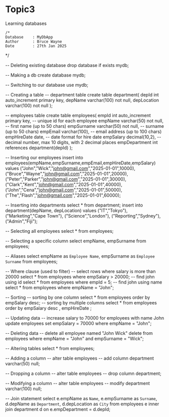 # Topic3
Learning databases

    /*
	Database 	: MyDbApp
    Author 		: Bruce Wayne
	Date 		: 27th Jan 2025
*/

-- Deleting existing database
drop database if exists mydb;


-- Making a db
create database mydb;

-- Switching to our database
use mydb;

-- Creating a table
-- department table
create table department(
depId int auto_increment primary key,
depName varchar(100) not null,
depLocation varchar(100) not null
);

-- employees table
create table employees(
empId int auto_increment primary key, 		-- unique id for each employee
empName varchar(50) not null,				-- first name (up to 50 chars)
empSurname varchar(50) not null,			-- surname (up to 50 chars)
empEmail varchar(100),						-- email address (up to 100 chars)
empHireDate date,							-- date format for hire date
empSalary decimal(10,2),					-- decimal number, max 10 digits, with 2 decimal places
empDepartment int references department(depId)
);


-- Inserting our employees
insert into employees(empName,empSurname,empEmail,empHireDate,empSalary)
values
("John","Wick","john@gmail.com","2025-01-01",10000),
("Bruce","Wayne","john@gmail.com","2025-01-01",20000),
("Peter","Parker","john@gmail.com","2025-01-01",30000),
("Clark","Kent","john@gmail.com","2025-01-01",40000),
("John","Cena","john@gmail.com","2025-01-01",50000),
("The","Flash","john@gmail.com","2025-01-01",60000);

-- Inserting into departments
select * from department;
insert into department(depName, depLocation)
values
("IT","Tokyo"),
("Marketing","Cape Town"),
("Science","London"),
("Reporting","Sydney"),
("Admin","Fiji");

-- Selecting all employees
select * from employees;

-- Selecting a specific column
select empName, empSurname from employees;

-- Aliases
select empName as `Employee Name`, empSurname as `Employee Surname` from employees;


-- Where clause (used to filter)
-- select rows where salary is more than 20000
select * from employees where empSalary > 20000;
-- find john using id
select * from employees where empId = 5;
-- find john using name
select * from employees where empName = "John";

-- Sorting
-- sorting by one column
select * from employees order by empSalary desc;
-- sorting by multiple columns
select * from employees order by empSalary desc , empHireDate ;

-- Updating data
-- increase salary to 70000 for employees with name John
update employees
set empSalary = 70000
where empName = "John";


-- Deleting data
-- delete all employee named "John Wick"
delete
from employees
where empName = "John" and empSurname = "Wick";


-- Altering tables
select * from employees;

-- Adding a column
-- alter table employees
-- add column department varchar(50) null;

-- Dropping a column
-- alter table employees
-- drop column department;

-- Modifying a column
-- alter table employees
-- modify department varchar(100) null;


-- Join statement
select
e.empName as `Name`,
e.empSurname as `Surname`,
d.depName as `Department`,
d.depLocation as `City`
from
employees e
inner join
department d
on
e.empDepartment = d.depId;
     



 